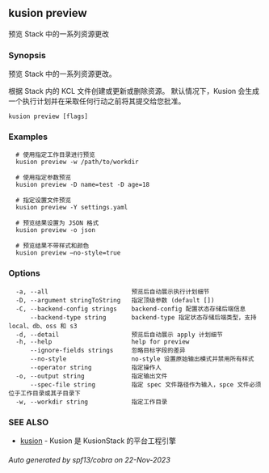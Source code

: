 ## kusion preview

预览 Stack 中的一系列资源更改

### Synopsis

预览 Stack 中的一系列资源更改。

 根据 Stack 内的 KCL 文件创建或更新或删除资源。 默认情况下，Kusion 会生成一个执行计划并在采取任何行动之前将其提交给您批准。

```
kusion preview [flags]
```

### Examples

```
  # 使用指定工作目录进行预览
  kusion preview -w /path/to/workdir
  
  # 使用指定参数预览
  kusion preview -D name=test -D age=18
  
  # 指定设置文件预览
  kusion preview -Y settings.yaml
  
  # 预览结果设置为 JSON 格式
  kusion preview -o json
  
  # 预览结果不带样式和颜色
  kusion preview —no-style=true
```

### Options

```
  -a, --all                       预览后自动展示执行计划细节
  -D, --argument stringToString   指定顶级参数 (default [])
  -C, --backend-config strings    backend-config 配置状态存储后端信息
      --backend-type string       backend-type 指定状态存储后端类型，支持 local、db、oss 和 s3
  -d, --detail                    预览后自动展示 apply 计划细节
  -h, --help                      help for preview
      --ignore-fields strings     忽略目标字段的差异
      --no-style                  no-style 设置原始输出模式并禁用所有样式
      --operator string           指定操作人
  -o, --output string             指定输出文件
      --spec-file string          指定 spec 文件路径作为输入，spce 文件必须位于工作目录或其子目录下
  -w, --workdir string            指定工作目录
```

### SEE ALSO

* [kusion](kusion.md)	 - Kusion 是 KusionStack 的平台工程引擎

###### Auto generated by spf13/cobra on 22-Nov-2023
